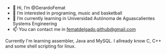 - 👋 Hi, I’m @GerardoFemat
- 👀 I’m interested in programing, music and basketball
- 🌱 I’m currently learning in Universidad Autónoma de Aguascalientes Systems Engineering
- 📫 You can contact me in fematdelgado.github@gmail.com

Currently I'm learning assembler, Java and MySQL.
I allready know C, C++ and some shell scripting for linux.
